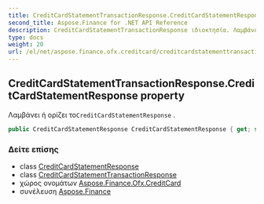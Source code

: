 ```yaml
---
title: CreditCardStatementTransactionResponse.CreditCardStatementResponse
second_title: Aspose.Finance for .NET API Reference
description: CreditCardStatementTransactionResponse ιδιοκτησία. Λαμβάνει ή ορίζει τοCreditCardStatementResponse .
type: docs
weight: 20
url: /el/net/aspose.finance.ofx.creditcard/creditcardstatementtransactionresponse/creditcardstatementresponse/
---
```

## CreditCardStatementTransactionResponse.CreditCardStatementResponse property

Λαμβάνει ή ορίζει το`CreditCardStatementResponse` .

```csharp
public CreditCardStatementResponse CreditCardStatementResponse { get; set; }
```

### Δείτε επίσης

* class [CreditCardStatementResponse](../../creditcardstatementresponse/)
* class [CreditCardStatementTransactionResponse](../)
* χώρος ονομάτων [Aspose.Finance.Ofx.CreditCard](../../creditcardstatementtransactionresponse/)
* συνέλευση [Aspose.Finance](../../../)


